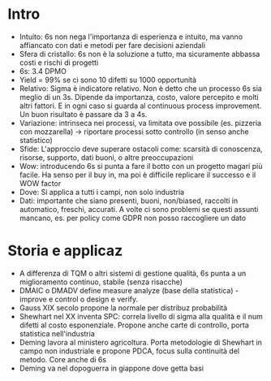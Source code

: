 
# Intro

* Intuito: 6s non nega l'importanza di esperienza e intuito, ma vanno affiancato con dati e metodi per fare decisioni aziendali
* Sfera di cristallo: 6s non è la soluzione a tutto, ma sicuramente abbassa costi e rischi di progetti
* 6s: 3.4 DPMO
* Yield = 99% se ci sono 10 difetti su 1000 opportunità
* Relativo: Sigma è indicatore relativo. Non è detto che un processo 6s sia meglio di un 3s. Dipende da importanza, costo, valore percepito e molti altri fattori. E in ogni caso si guarda al continuous process improvement. Un buon risultato è passare da 3 a 4s.
* Variazione: intrinseca nei processi, va limitata ove possibile (es. pizzeria con mozzarella) -> riportare processi sotto controllo (in senso anche statistico)
* Sfide: L'approccio deve superare ostacoli come: scarsità di conoscenza, risorse, supporto, dati buoni, o altre preoccupazioni
* Wow: introducendo 6s si punta a fare il botto con un progetto magari più facile. Ha senso per il buy in, ma poi è difficile replicare il successo e il WOW factor
* Dove: Si applica a tutti i campi, non solo industria
* Dati: importante che siano presenti, buoni, non/biased, raccolti in automatico, freschi, accurati. A volte ci sono problemi se questi assunti mancano, es. per policy come GDPR non posso raccogliere un dato

# Storia e applicaz
* A differenza di TQM o altri sistemi di gestione qualità, 6s punta a un miglioramento continuo, stabile (senza risacche)
* DMAIC o DMADV define measure analyze (base della statistica) - improve e control o design e verify.
* Gauss XIX secolo propone la normale per distribuz probabilità
* Shewhart nel XX inventa SPC: correla livello di sigma alla qualità e il num difetti al costo esponenziale. Propone anche carte di controllo, porta statistica nell'industria
* Deming lavora al ministero agricoltura. Porta metodologie di Shewhart in campo non industriale e propone PDCA, focus sulla continuità del metodo. Core anche di 6s
* Deming va nel dopoguerra in giappone dove getta basi
